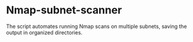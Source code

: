 # Nmap-subnet-scanner
The script automates running Nmap scans on multiple subnets, saving the output in organized directories.
